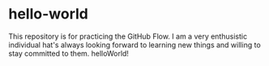 # hello-world
This repository is for practicing the GitHub Flow.
I am a very enthusistic individual hat's always looking forward to learning new things and willing to stay committed to them. helloWorld!
